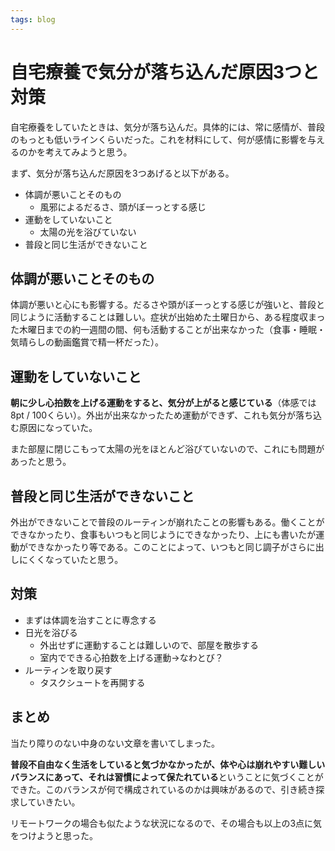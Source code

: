 ```yaml
---
tags: blog
---
```


# 自宅療養で気分が落ち込んだ原因3つと対策

自宅療養をしていたときは、気分が落ち込んだ。具体的には、常に感情が、普段のもっとも低いラインくらいだった。これを材料にして、何が感情に影響を与えるのかを考えてみようと思う。

まず、気分が落ち込んだ原因を3つあげると以下がある。

- 体調が悪いことそのもの
	- 風邪によるだるさ、頭がぼーっとする感じ
- 運動をしていないこと
	- 太陽の光を浴びていない
- 普段と同じ生活ができないこと

## 体調が悪いことそのもの

体調が悪いと心にも影響する。だるさや頭がぼーっとする感じが強いと、普段と同じように活動することは難しい。症状が出始めた土曜日から、ある程度収まった木曜日までの約一週間の間、何も活動することが出来なかった（食事・睡眠・気晴らしの動画鑑賞で精一杯だった）。

## 運動をしていないこと

**朝に少し心拍数を上げる運動をすると、気分が上がると感じている**（体感では 8pt / 100くらい）。外出が出来なかったため運動ができず、これも気分が落ち込む原因になっていた。

また部屋に閉じこもって太陽の光をほとんど浴びていないので、これにも問題があったと思う。

## 普段と同じ生活ができないこと

外出ができないことで普段のルーティンが崩れたことの影響もある。働くことができなかったり、食事もいつもと同じようにできなかったり、上にも書いたが運動ができなかったり等である。このことによって、いつもと同じ調子がさらに出しにくくなっていたと思う。

## 対策

- まずは体調を治すことに専念する
- 日光を浴びる
	- 外出せずに運動することは難しいので、部屋を散歩する
	- 室内でできる心拍数を上げる運動→なわとび？
- ルーティンを取り戻す
	- タスクシュートを再開する

## まとめ

当たり障りのない中身のない文章を書いてしまった。

**普段不自由なく生活をしていると気づかなかったが、体や心は崩れやすい難しいバランスにあって、それは習慣によって保たれている**ということに気づくことができた。このバランスが何で構成されているのかは興味があるので、引き続き探求していきたい。

リモートワークの場合も似たような状況になるので、その場合も以上の3点に気をつけようと思った。
